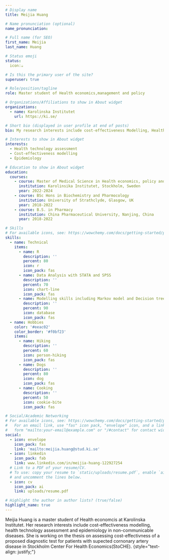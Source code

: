 ```yaml
---
# Display name
title: Meijia Huang

# Name pronunciation (optional)
name_pronunciation: 

# Full name (for SEO)
first_name: Meijia
last_name: Huang

# Status emoji
status:
  icon:☕️

# Is this the primary user of the site?
superuser: true

# Role/position/tagline
role: Master student of Health economics,management and policy

# Organizations/Affiliations to show in About widget
organizations:
  - name: Karolinska Institutet
    url: https://ki.se/

# Short bio (displayed in user profile at end of posts)
bio: My research interests include cost-effectiveness Modelling, Health Technology Assessment, Epidemiology in non-communicable diseases.

# Interests to show in About widget
interests:
  - Health technology assessment
  - Cost-effectiveness modelling 
  - Epidemiology 

# Education to show in About widget
education:
  courses:
    - course: Master of Medical Science in Health economics, policy and management
      institution: Karolinsika Institutet, Stockholm, Sweden
      year: 2022-2024
    - course: BSc Hons in Biochemistry and Pharmocology
      institution: University of Strathclyde, Glasgow, UK
      year: 2018-2022
    - course: B.S. in Pharmacy
      institution: China Pharmaceutical University, Nanjing, China
      year: 2018-2022

# Skills
# For available icons, see: https://wowchemy.com/docs/getting-started/page-builder/#icons
skills:
  - name: Technical
    items:
      - name: R
        description: ''
        percent: 80
        icon: r
        icon_pack: fas
      - name: Data Analysis with STATA and SPSS
        description: ''
        percent: 70
        icon: chart-line
        icon_pack: fas
      - name: Modelling skills including Markov model and Decision tree
        description: ''
        percent: 90
        icon: database
        icon_pack: fas
  - name: Hobbies
    color: '#eeac02'
    color_border: '#f0bf23'
    items:
      - name: Hiking
        description: ''
        percent: 60
        icon: person-hiking
        icon_pack: fas
      - name: Dogs
        description: ''
        percent: 80
        icon: dog 
        icon_pack: fas
      - name: Cooking
        description: ''
        percent: 50
        icon: cookie-bite
        icon_pack: fas

# Social/Academic Networking
# For available icons, see: https://wowchemy.com/docs/getting-started/page-builder/#icons
#   For an email link, use "fas" icon pack, "envelope" icon, and a link in the
#   form "mailto:your-email@example.com" or "/#contact" for contact widget.
social:
  - icon: envelope
    icon_pack: fas
    link: 'mailto:meijia.huang@stud.ki.se'
  - icon: linkedin
    icon_pack: fab
    link: www.linkedin.com/in/meijia-huang-122927254
  # Link to a PDF of your resume/CV.
  # To use: copy your resume to `static/uploads/resume.pdf`, enable `ai` icons in `params.yaml`,
  # and uncomment the lines below.
  - icon: cv
    icon_pack: ai
    link: uploads/resume.pdf

# Highlight the author in author lists? (true/false)
highlight_name: true
---
```


Meijia Huang is a master student of Health economcis at Karolinska Institutet. Her research interests include cost-effectiveness modelling, health technology assessment and epidemiology in non-communicable diseases. She is working on the thesis on assessing cost-effectivness of a proposed diagnostic test for patients with supected cornonary artery disease in Stockholm Center For Health Economics(StoCHE).
{style="text-align: justify;"}
